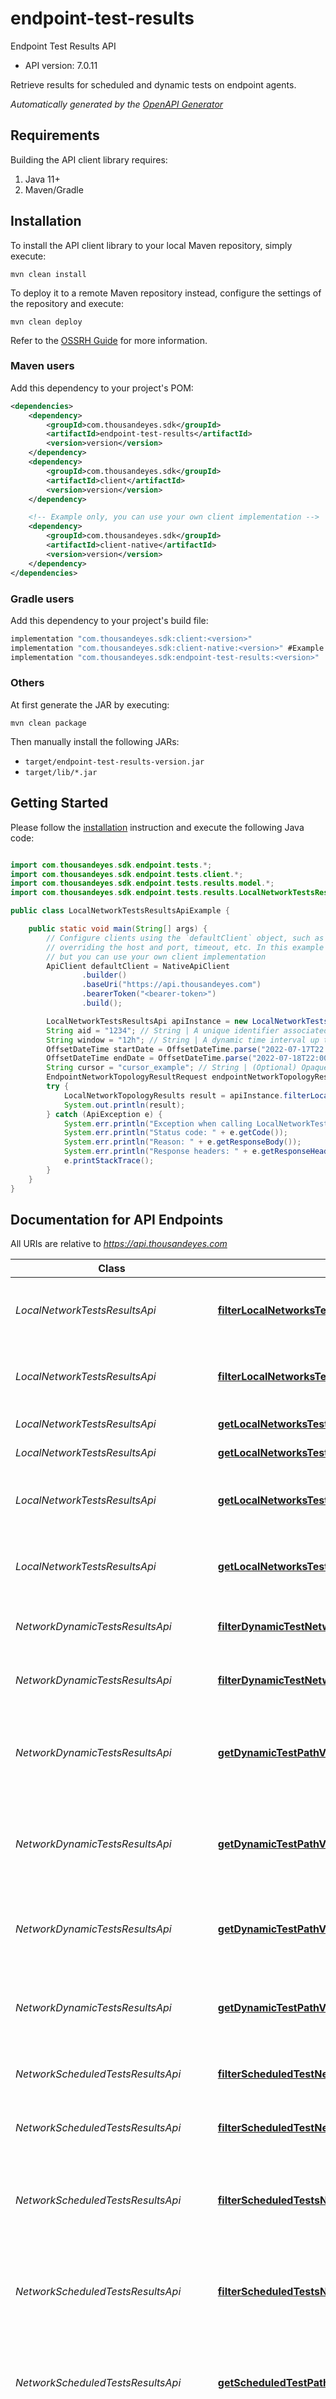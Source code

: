 # endpoint-test-results

Endpoint Test Results API

- API version: 7.0.11

Retrieve results for scheduled and dynamic tests on endpoint agents.


*Automatically generated by the [OpenAPI Generator](https://openapi-generator.tech)*

## Requirements

Building the API client library requires:

1. Java 11+
2. Maven/Gradle

## Installation

To install the API client library to your local Maven repository, simply execute:

```shell
mvn clean install
```

To deploy it to a remote Maven repository instead, configure the settings of the repository and execute:

```shell
mvn clean deploy
```

Refer to the [OSSRH Guide](http://central.sonatype.org/pages/ossrh-guide.html) for more information.

### Maven users

Add this dependency to your project's POM:

```xml
<dependencies>
    <dependency>
        <groupId>com.thousandeyes.sdk</groupId>
        <artifactId>endpoint-test-results</artifactId>
        <version>version</version>
    </dependency>
    <dependency>
        <groupId>com.thousandeyes.sdk</groupId>
        <artifactId>client</artifactId>
        <version>version</version>
    </dependency>

    <!-- Example only, you can use your own client implementation -->
    <dependency>
        <groupId>com.thousandeyes.sdk</groupId>
        <artifactId>client-native</artifactId>
        <version>version</version>
    </dependency>
</dependencies>

```

### Gradle users

Add this dependency to your project's build file:

```groovy
implementation "com.thousandeyes.sdk:client:<version>"
implementation "com.thousandeyes.sdk:client-native:<version>" #Example only, you can use your own client implementation
implementation "com.thousandeyes.sdk:endpoint-test-results:<version>"
```

### Others

At first generate the JAR by executing:

```shell
mvn clean package
```

Then manually install the following JARs:

- `target/endpoint-test-results-version.jar`
- `target/lib/*.jar`

## Getting Started

Please follow the [installation](#installation) instruction and execute the following Java code:

```java

import com.thousandeyes.sdk.endpoint.tests.*;
import com.thousandeyes.sdk.endpoint.tests.client.*;
import com.thousandeyes.sdk.endpoint.tests.results.model.*;
import com.thousandeyes.sdk.endpoint.tests.results.LocalNetworkTestsResultsApi;

public class LocalNetworkTestsResultsApiExample {

    public static void main(String[] args) {
        // Configure clients using the `defaultClient` object, such as
        // overriding the host and port, timeout, etc. In this example we are using the NativeApiClient
        // but you can use your own client implementation
        ApiClient defaultClient = NativeApiClient
                .builder()
                .baseUri("https://api.thousandeyes.com")
                .bearerToken("<bearer-token>")
                .build();

        LocalNetworkTestsResultsApi apiInstance = new LocalNetworkTestsResultsApi(defaultClient);
        String aid = "1234"; // String | A unique identifier associated with your account group. You can retrieve your `AccountGroupId` from the `/account-groups` endpoint. Note that you must be assigned to the target account group. Specifying this parameter without being assigned to the target account group will result in an error response.
        String window = "12h"; // String | A dynamic time interval up to the current time of the request. Specify the interval as a number followed by an optional type: `s` for seconds (default if no type is specified), `m` for minutes, `h` for hours, `d` for days, and `w` for weeks. For a precise date range, use `startDate` and `endDate`.
        OffsetDateTime startDate = OffsetDateTime.parse("2022-07-17T22:00:54Z"); // OffsetDateTime | Use with the `endDate` parameter. Include the complete time (hours, minutes, and seconds) in UTC time zone, following the ISO 8601 date-time format. See the example for reference. Please note that this parameter can't be used with `window`.
        OffsetDateTime endDate = OffsetDateTime.parse("2022-07-18T22:00:54Z"); // OffsetDateTime | Defaults to current time the request is made. Use with the `startDate` parameter. Include the complete time (hours, minutes, and seconds) in UTC time zone, following the ISO 8601 date-time format. See the example for reference. Please note that this parameter can't be used with `window`.
        String cursor = "cursor_example"; // String | (Optional) Opaque cursor used for pagination. Clients should use `next` value from `_links` instead of this parameter.
        EndpointNetworkTopologyResultRequest endpointNetworkTopologyResultRequest = new EndpointNetworkTopologyResultRequest(); // EndpointNetworkTopologyResultRequest | 
        try {
            LocalNetworkTopologyResults result = apiInstance.filterLocalNetworksTestResultsTopologies(aid, window, startDate, endDate, cursor, endpointNetworkTopologyResultRequest);
            System.out.println(result);
        } catch (ApiException e) {
            System.err.println("Exception when calling LocalNetworkTestsResultsApi#filterLocalNetworksTestResultsTopologies");
            System.err.println("Status code: " + e.getCode());
            System.err.println("Reason: " + e.getResponseBody());
            System.err.println("Response headers: " + e.getResponseHeaders());
            e.printStackTrace();
        }
    }
}

```

## Documentation for API Endpoints

All URIs are relative to *https://api.thousandeyes.com*

Class | Method | HTTP request | Description
------------ | ------------- | ------------- | -------------
*LocalNetworkTestsResultsApi* | [**filterLocalNetworksTestResultsTopologies**](docs/LocalNetworkTestsResultsApi.md#filterLocalNetworksTestResultsTopologies) | **POST** /v7/endpoint/test-results/local-networks/topologies/filter | List endpoint network topologies probes
*LocalNetworkTestsResultsApi* | [**filterLocalNetworksTestResultsTopologiesWithHttpInfo**](docs/LocalNetworkTestsResultsApi.md#filterLocalNetworksTestResultsTopologiesWithHttpInfo) | **POST** /v7/endpoint/test-results/local-networks/topologies/filter | List endpoint network topologies probes
*LocalNetworkTestsResultsApi* | [**getLocalNetworksTestResults**](docs/LocalNetworkTestsResultsApi.md#getLocalNetworksTestResults) | **GET** /v7/endpoint/test-results/local-networks | List local networks
*LocalNetworkTestsResultsApi* | [**getLocalNetworksTestResultsWithHttpInfo**](docs/LocalNetworkTestsResultsApi.md#getLocalNetworksTestResultsWithHttpInfo) | **GET** /v7/endpoint/test-results/local-networks | List local networks
*LocalNetworkTestsResultsApi* | [**getLocalNetworksTestResultsTopology**](docs/LocalNetworkTestsResultsApi.md#getLocalNetworksTestResultsTopology) | **GET** /v7/endpoint/test-results/local-networks/topologies/{networkTopologyId} | Retrieve endpoint local network topology
*LocalNetworkTestsResultsApi* | [**getLocalNetworksTestResultsTopologyWithHttpInfo**](docs/LocalNetworkTestsResultsApi.md#getLocalNetworksTestResultsTopologyWithHttpInfo) | **GET** /v7/endpoint/test-results/local-networks/topologies/{networkTopologyId} | Retrieve endpoint local network topology
*NetworkDynamicTestsResultsApi* | [**filterDynamicTestNetworkResults**](docs/NetworkDynamicTestsResultsApi.md#filterDynamicTestNetworkResults) | **POST** /v7/endpoint/test-results/dynamic-tests/{testId}/network/filter | Retrieve network dynamic test results
*NetworkDynamicTestsResultsApi* | [**filterDynamicTestNetworkResultsWithHttpInfo**](docs/NetworkDynamicTestsResultsApi.md#filterDynamicTestNetworkResultsWithHttpInfo) | **POST** /v7/endpoint/test-results/dynamic-tests/{testId}/network/filter | Retrieve network dynamic test results
*NetworkDynamicTestsResultsApi* | [**getDynamicTestPathVisAgentRoundResults**](docs/NetworkDynamicTestsResultsApi.md#getDynamicTestPathVisAgentRoundResults) | **GET** /v7/endpoint/test-results/dynamic-tests/{testId}/path-vis/agent/{agentId}/round/{roundId} | Retrieve path visualization network dynamic test results details
*NetworkDynamicTestsResultsApi* | [**getDynamicTestPathVisAgentRoundResultsWithHttpInfo**](docs/NetworkDynamicTestsResultsApi.md#getDynamicTestPathVisAgentRoundResultsWithHttpInfo) | **GET** /v7/endpoint/test-results/dynamic-tests/{testId}/path-vis/agent/{agentId}/round/{roundId} | Retrieve path visualization network dynamic test results details
*NetworkDynamicTestsResultsApi* | [**getDynamicTestPathVisResults**](docs/NetworkDynamicTestsResultsApi.md#getDynamicTestPathVisResults) | **GET** /v7/endpoint/test-results/dynamic-tests/{testId}/path-vis | Retrieve path visualization network dynamic test results
*NetworkDynamicTestsResultsApi* | [**getDynamicTestPathVisResultsWithHttpInfo**](docs/NetworkDynamicTestsResultsApi.md#getDynamicTestPathVisResultsWithHttpInfo) | **GET** /v7/endpoint/test-results/dynamic-tests/{testId}/path-vis | Retrieve path visualization network dynamic test results
*NetworkScheduledTestsResultsApi* | [**filterScheduledTestNetworkResults**](docs/NetworkScheduledTestsResultsApi.md#filterScheduledTestNetworkResults) | **POST** /v7/endpoint/test-results/scheduled-tests/{testId}/network/filter | Retrieve network scheduled test results
*NetworkScheduledTestsResultsApi* | [**filterScheduledTestNetworkResultsWithHttpInfo**](docs/NetworkScheduledTestsResultsApi.md#filterScheduledTestNetworkResultsWithHttpInfo) | **POST** /v7/endpoint/test-results/scheduled-tests/{testId}/network/filter | Retrieve network scheduled test results
*NetworkScheduledTestsResultsApi* | [**filterScheduledTestsNetworkResults**](docs/NetworkScheduledTestsResultsApi.md#filterScheduledTestsNetworkResults) | **POST** /v7/endpoint/test-results/scheduled-tests/network/filter | Retrieve network scheduled test results from multiple tests
*NetworkScheduledTestsResultsApi* | [**filterScheduledTestsNetworkResultsWithHttpInfo**](docs/NetworkScheduledTestsResultsApi.md#filterScheduledTestsNetworkResultsWithHttpInfo) | **POST** /v7/endpoint/test-results/scheduled-tests/network/filter | Retrieve network scheduled test results from multiple tests
*NetworkScheduledTestsResultsApi* | [**getScheduledTestPathVisAgentRoundResults**](docs/NetworkScheduledTestsResultsApi.md#getScheduledTestPathVisAgentRoundResults) | **GET** /v7/endpoint/test-results/scheduled-tests/{testId}/path-vis/agent/{agentId}/round/{roundId} | Retrieve path visualization network scheduled test results details
*NetworkScheduledTestsResultsApi* | [**getScheduledTestPathVisAgentRoundResultsWithHttpInfo**](docs/NetworkScheduledTestsResultsApi.md#getScheduledTestPathVisAgentRoundResultsWithHttpInfo) | **GET** /v7/endpoint/test-results/scheduled-tests/{testId}/path-vis/agent/{agentId}/round/{roundId} | Retrieve path visualization network scheduled test results details
*NetworkScheduledTestsResultsApi* | [**getScheduledTestPathVisResults**](docs/NetworkScheduledTestsResultsApi.md#getScheduledTestPathVisResults) | **GET** /v7/endpoint/test-results/scheduled-tests/{testId}/path-vis | Retrieve path visualization network scheduled test results
*NetworkScheduledTestsResultsApi* | [**getScheduledTestPathVisResultsWithHttpInfo**](docs/NetworkScheduledTestsResultsApi.md#getScheduledTestPathVisResultsWithHttpInfo) | **GET** /v7/endpoint/test-results/scheduled-tests/{testId}/path-vis | Retrieve path visualization network scheduled test results
*RealUserTestsResultsApi* | [**filterRealUserTestsNetworkResults**](docs/RealUserTestsResultsApi.md#filterRealUserTestsNetworkResults) | **POST** /v7/endpoint/test-results/real-user-tests/networks/filter | List endpoint real user tests
*RealUserTestsResultsApi* | [**filterRealUserTestsNetworkResultsWithHttpInfo**](docs/RealUserTestsResultsApi.md#filterRealUserTestsNetworkResultsWithHttpInfo) | **POST** /v7/endpoint/test-results/real-user-tests/networks/filter | List endpoint real user tests
*RealUserTestsResultsApi* | [**filterRealUserTestsResults**](docs/RealUserTestsResultsApi.md#filterRealUserTestsResults) | **POST** /v7/endpoint/test-results/real-user-tests/filter | List endpoint real user tests
*RealUserTestsResultsApi* | [**filterRealUserTestsResultsWithHttpInfo**](docs/RealUserTestsResultsApi.md#filterRealUserTestsResultsWithHttpInfo) | **POST** /v7/endpoint/test-results/real-user-tests/filter | List endpoint real user tests
*RealUserTestsResultsApi* | [**filterRealUserTestsVisitedPagesResults**](docs/RealUserTestsResultsApi.md#filterRealUserTestsVisitedPagesResults) | **POST** /v7/endpoint/test-results/real-user-tests/pages/filter | List endpoint real user tests visited pages
*RealUserTestsResultsApi* | [**filterRealUserTestsVisitedPagesResultsWithHttpInfo**](docs/RealUserTestsResultsApi.md#filterRealUserTestsVisitedPagesResultsWithHttpInfo) | **POST** /v7/endpoint/test-results/real-user-tests/pages/filter | List endpoint real user tests visited pages
*RealUserTestsResultsApi* | [**getRealUserTestPageResults**](docs/RealUserTestsResultsApi.md#getRealUserTestPageResults) | **GET** /v7/endpoint/test-results/real-user-tests/{id}/pages/{pageId} | Retrieve endpoint real user test page
*RealUserTestsResultsApi* | [**getRealUserTestPageResultsWithHttpInfo**](docs/RealUserTestsResultsApi.md#getRealUserTestPageResultsWithHttpInfo) | **GET** /v7/endpoint/test-results/real-user-tests/{id}/pages/{pageId} | Retrieve endpoint real user test page
*RealUserTestsResultsApi* | [**getRealUserTestResults**](docs/RealUserTestsResultsApi.md#getRealUserTestResults) | **GET** /v7/endpoint/test-results/real-user-tests/{id} | Retrieve endpoint real user test
*RealUserTestsResultsApi* | [**getRealUserTestResultsWithHttpInfo**](docs/RealUserTestsResultsApi.md#getRealUserTestResultsWithHttpInfo) | **GET** /v7/endpoint/test-results/real-user-tests/{id} | Retrieve endpoint real user test
*WebHttpServerScheduledTestResultsApi* | [**getHttpServerScheduledTestResults**](docs/WebHttpServerScheduledTestResultsApi.md#getHttpServerScheduledTestResults) | **GET** /v7/endpoint/test-results/scheduled-tests/{testId}/http-server | Retrieve HTTP server scheduled test results
*WebHttpServerScheduledTestResultsApi* | [**getHttpServerScheduledTestResultsWithHttpInfo**](docs/WebHttpServerScheduledTestResultsApi.md#getHttpServerScheduledTestResultsWithHttpInfo) | **GET** /v7/endpoint/test-results/scheduled-tests/{testId}/http-server | Retrieve HTTP server scheduled test results


<a id="documentation-for-authorization"></a>
## Documentation for Authorization


Authentication schemes defined for the API:
<a id="BearerAuth"></a>
### BearerAuth


- **Type**: HTTP Bearer Token authentication


## Recommendation

It's recommended to create an instance of `ApiClient` per thread in a multithreaded environment to avoid any potential issues.
However, the instances of the api clients created from the `ApiClient` are thread-safe and can be re-used.

## Author




